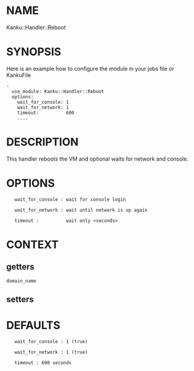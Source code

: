 # NAME

Kanku::Handler::Reboot

# SYNOPSIS

Here is an example how to configure the module in your jobs file or KankuFile

    -
      use_module: Kanku::Handler::Reboot
      options:
        wait_for_console: 1
        wait_for_network: 1
        timeout:          600 
        ....

# DESCRIPTION

This handler reboots the VM and optional waits for network and console.

# OPTIONS

       wait_for_console : wait for console login
    
       wait_for_network : wait until network is up again

       timeout :          wait only <seconds>

# CONTEXT

## getters

    domain_name

## setters

# DEFAULTS

       wait_for_console : 1 (true)
    
       wait_for_network : 1 (true)

       timeout : 600 seconds
